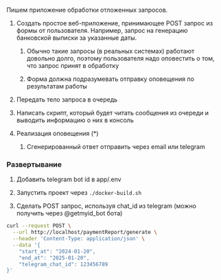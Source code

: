 Пишем приложение обработки отложенных запросов.

1. Создать простое веб-приложение, принимающее POST запрос из формы от пользователя. Например, запрос на генерацию банковской выписки за указанные даты.

    1. Обычно такие запросы (в реальных системах) работают довольно долго, поэтому пользователя надо оповестить о том, что запрос принят в обработку

    2. Форма должна подразумевать отправку оповещения по результатам работы

2. Передать тело запроса в очередь

3. Написать скрипт, который будет читать сообщения из очереди и выводить информацию о них в консоль

4. Реализация оповещения (*)

    1. Сгенерированный ответ отправить через email или telegram

### Развертывание

1. Добавить telegram bot id в app/.env

2. Запустить проект через `./docker-build.sh`

3. Сделать POST запрос, используя chat_id из telegram (можно получить через @getmyid_bot бота)
```bash
curl --request POST \
  --url http://localhost/paymentReport/generate \
  --header 'Content-Type: application/json' \
  --data '{
	"start_at": "2024-01-20",
	"end_at": "2025-01-20",
	"telegram_chat_id": 123456789
}'
```